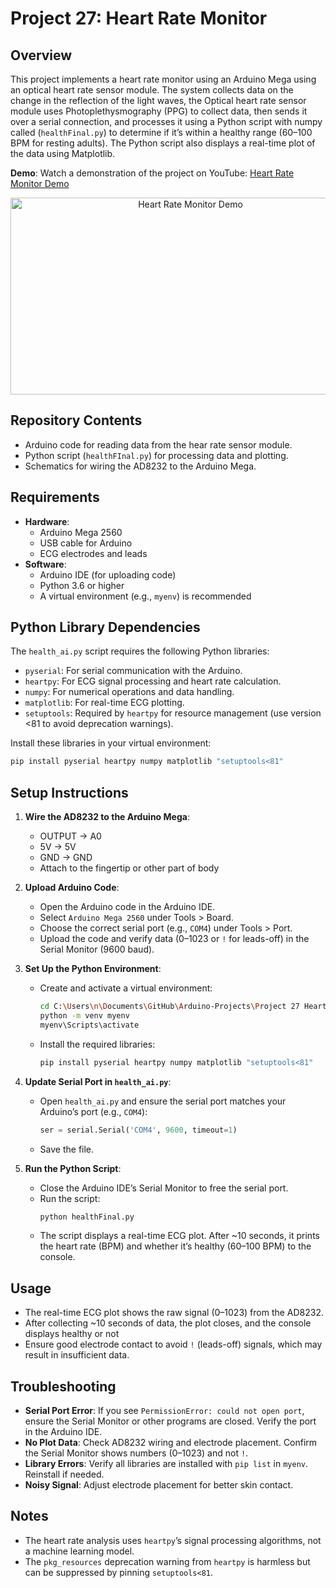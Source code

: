 # Project 27: Heart Rate Monitor

## Overview
This project implements a heart rate monitor using an Arduino Mega using an optical heart rate sensor module. The system collects data on the change in the reflection of the light waves, the Optical heart rate sensor module uses Photoplethysmography (PPG) to collect data, then sends it over a serial connection, and processes it using a Python script with numpy called (`healthFinal.py`) to determine if it’s within a healthy range (60–100 BPM for resting adults). The Python script also displays a real-time plot of the data using Matplotlib.

**Demo**: Watch a demonstration of the project on YouTube: [Heart Rate Monitor Demo](https://www.youtube.com/watch?v=ZZXw2OCzU5c)

<!-- HTML embed for platforms that support it -->
<p align="center">
  <a href="https://youtu.be/ZZXw2OCzU5c">
    <img src="https://img.youtube.com/vi/96P55DM7WIA/0.jpg" alt="Heart Rate Monitor Demo" width="560" height="315">
  </a>
</p>

## Repository Contents
- Arduino code for reading data from the hear rate sensor module.
- Python script (`healthFInal.py`) for processing data and plotting.
- Schematics for wiring the AD8232 to the Arduino Mega.

## Requirements
- **Hardware**:
  - Arduino Mega 2560
  - USB cable for Arduino
  - ECG electrodes and leads
- **Software**:
  - Arduino IDE (for uploading code)
  - Python 3.6 or higher
  - A virtual environment (e.g., `myenv`) is recommended

## Python Library Dependencies
The `health_ai.py` script requires the following Python libraries:
- `pyserial`: For serial communication with the Arduino.
- `heartpy`: For ECG signal processing and heart rate calculation.
- `numpy`: For numerical operations and data handling.
- `matplotlib`: For real-time ECG plotting.
- `setuptools`: Required by `heartpy` for resource management (use version <81 to avoid deprecation warnings).

Install these libraries in your virtual environment:
```bash
pip install pyserial heartpy numpy matplotlib "setuptools<81"
```

## Setup Instructions
1. **Wire the AD8232 to the Arduino Mega**:
   - OUTPUT → A0
   - 5V → 5V
   - GND → GND
   - Attach to the fingertip or other part of body

2. **Upload Arduino Code**:
   - Open the Arduino code in the Arduino IDE.
   - Select `Arduino Mega 2560` under Tools > Board.
   - Choose the correct serial port (e.g., `COM4`) under Tools > Port.
   - Upload the code and verify data (0–1023 or `!` for leads-off) in the Serial Monitor (9600 baud).

3. **Set Up the Python Environment**:
   - Create and activate a virtual environment:
     ```bash
     cd C:\Users\n\Documents\GitHub\Arduino-Projects\Project 27 Heart Rate Monitor
     python -m venv myenv
     myenv\Scripts\activate
     ```
   - Install the required libraries:
     ```bash
     pip install pyserial heartpy numpy matplotlib "setuptools<81"
     ```

4. **Update Serial Port in `health_ai.py`**:
   - Open `health_ai.py` and ensure the serial port matches your Arduino’s port (e.g., `COM4`):
     ```python
     ser = serial.Serial('COM4', 9600, timeout=1)
     ```
   - Save the file.

5. **Run the Python Script**:
   - Close the Arduino IDE’s Serial Monitor to free the serial port.
   - Run the script:
     ```bash
     python healthFinal.py
     ```
   - The script displays a real-time ECG plot. After ~10 seconds, it prints the heart rate (BPM) and whether it’s healthy (60–100 BPM) to the console.

## Usage
- The real-time ECG plot shows the raw signal (0–1023) from the AD8232.
- After collecting ~10 seconds of data, the plot closes, and the console displays healthy or not
- Ensure good electrode contact to avoid `!` (leads-off) signals, which may result in insufficient data.

## Troubleshooting
- **Serial Port Error**: If you see `PermissionError: could not open port`, ensure the Serial Monitor or other programs are closed. Verify the port in the Arduino IDE.
- **No Plot Data**: Check AD8232 wiring and electrode placement. Confirm the Serial Monitor shows numbers (0–1023) and not `!`.
- **Library Errors**: Verify all libraries are installed with `pip list` in `myenv`. Reinstall if needed.
- **Noisy Signal**: Adjust electrode placement for better skin contact.

## Notes
- The heart rate analysis uses `heartpy`’s signal processing algorithms, not a machine learning model. 
- The `pkg_resources` deprecation warning from `heartpy` is harmless but can be suppressed by pinning `setuptools<81`.
